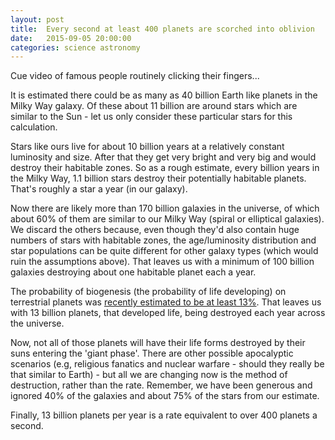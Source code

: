 ```yaml
---
layout: post
title:  Every second at least 400 planets are scorched into oblivion
date:   2015-09-05 20:00:00
categories: science astronomy
---
```


Cue video of famous people routinely clicking their fingers...

It is estimated there could be as many as 40 billion Earth like planets in the Milky Way galaxy. Of these about 11 billion are around stars which are similar to the Sun - let us only consider these particular stars for this calculation.

Stars like ours live for about 10 billion years at a relatively constant luminosity and size. After that they get very bright and very big and would destroy their habitable zones. So as a rough estimate, every billion years in the Milky Way, 1.1 billion stars destroy their potentially habitable planets. That's roughly a star a year (in our galaxy).

Now there are likely more than 170 billion galaxies in the universe, of which about 60% of them are similar to our Milky Way (spiral or elliptical galaxies). We discard the others because, even though they'd also contain huge numbers of stars with habitable zones, the age/luminosity distribution and star populations can be quite different for other galaxy types (which would ruin the assumptions above). That leaves us with a minimum of 100 billion galaxies destroying about one habitable planet each a year.

The probability of biogenesis (the probability of life developing) on terrestrial planets was [recently estimated to be at least 13%][biogenesis article]. That leaves us with 13 billion planets, that developed life, being destroyed each year across the universe.

Now, not all of those planets will have their life forms destroyed by their suns entering the 'giant phase'. There are other possible apocalyptic scenarios (e.g, religious fanatics and nuclear warfare - should they really be that similar to Earth) - but all we are changing now is the method of destruction, rather than the rate. Remember, we have been generous and ignored 40% of the galaxies and about 75% of the stars from our estimate.

Finally, 13 billion planets per year is a rate equivalent to over 400 planets a second.

[biogenesis article]: http://arxiv.org/abs/astro-ph/0205014
